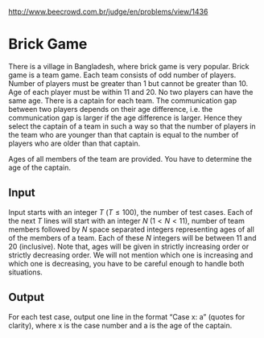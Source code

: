 http://www.beecrowd.com.br/judge/en/problems/view/1436

# Brick Game

There is a village in Bangladesh, where brick game is very popular. Brick game
is a team game. Each team consists of odd number of players. Number of players
must be greater than 1 but cannot be greater than 10. Age of each player must
be within 11 and 20. No two players can have the same age. There is a captain
for each team. The communication gap between two players depends on their age
difference, i.e. the communication gap is larger if the age difference is
larger. Hence they select the captain of a team in such a way so that the
number of players in the team who are younger than that captain is equal to
the number of players who are older than that captain.

Ages of all members of the team are provided. You have to determine the age of
the captain.

## Input

Input starts with an integer $T$ ($T \leq 100$), the number of test cases.
Each of the next $T$ lines will start with an integer $N$ ($1 < N < 11$),
number of team members followed by $N$ space separated integers representing
ages of all of the members of a team. Each of these $N$ integers will be
between 11 and 20 (inclusive). Note that, ages will be given in strictly
increasing order or strictly decreasing order. We will not mention which one
is increasing and which one is decreasing, you have to be careful enough to
handle both situations.

## Output

For each test case, output one line in the format “Case x: a” (quotes for
clarity), where x is the case number and a is the age of the captain.
